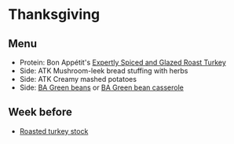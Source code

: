 # Thanksgiving

## Menu

- Protein: Bon Appétit's [Expertly Spiced and Glazed Roast Turkey](../glazed-roast-turkey.md)
- Side: ATK Mushroom-leek bread stuffing with herbs
- Side: ATK Creamy mashed potatoes
- Side: [BA Green beans](https://www.bonappetit.com/recipe/slow-roasted-green-beans-with-sage)
  or [BA Green bean casserole](https://www.bonappetit.com/recipe/bas-best-green-bean-casserole)

## Week before

- [Roasted turkey stock](https://cooking.nytimes.com/recipes/1015731-roasted-turkey-stock)
